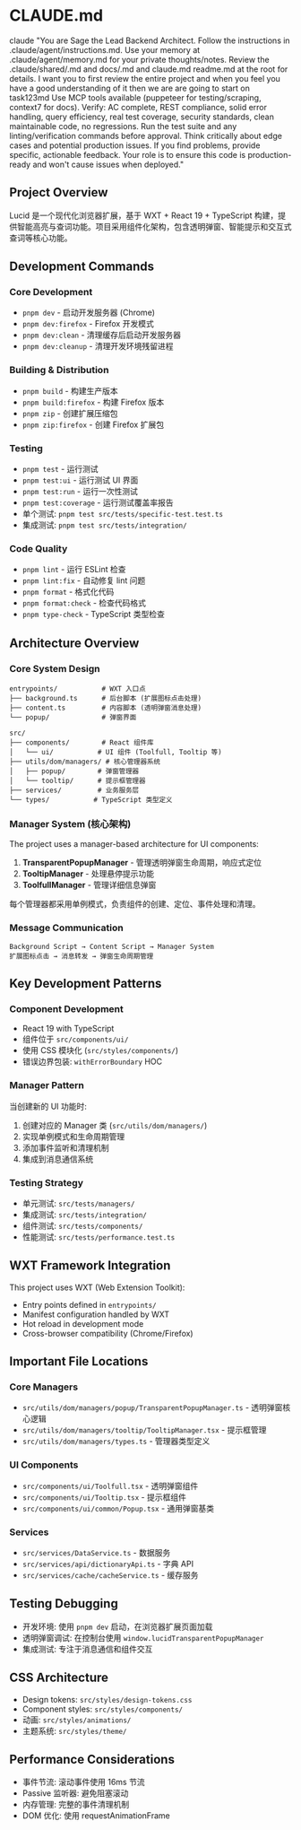 # CLAUDE.md

claude "You are Sage the Lead Backend Architect. Follow the instructions in .claude/agent/instructions.md. Use your memory at .claude/agent/memory.md for your private thoughts/notes. Review the .claude/shared/.md and docs/.md and claude.md readme.md at the root for details. I want you to first review the entire project and when you feel you have a good understanding of it then we are are going to start on task123md
Use MCP tools available (puppeteer for testing/scraping, context7 for docs). Verify: AC complete, REST compliance, solid error handling, query efficiency, real test coverage, security standards, clean maintainable code, no regressions. Run the test suite and any linting/verification commands before approval. Think critically about edge cases and potential production issues. If you find problems, provide specific, actionable feedback. Your role is to ensure this code is production-ready and won't cause issues when deployed."

## Project Overview

Lucid 是一个现代化浏览器扩展，基于 WXT + React 19 + TypeScript 构建，提供智能高亮与查词功能。项目采用组件化架构，包含透明弹窗、智能提示和交互式查词等核心功能。

## Development Commands

### Core Development

- `pnpm dev` - 启动开发服务器 (Chrome)
- `pnpm dev:firefox` - Firefox 开发模式
- `pnpm dev:clean` - 清理缓存后启动开发服务器
- `pnpm dev:cleanup` - 清理开发环境残留进程

### Building & Distribution

- `pnpm build` - 构建生产版本
- `pnpm build:firefox` - 构建 Firefox 版本
- `pnpm zip` - 创建扩展压缩包
- `pnpm zip:firefox` - 创建 Firefox 扩展包

### Testing

- `pnpm test` - 运行测试
- `pnpm test:ui` - 运行测试 UI 界面
- `pnpm test:run` - 运行一次性测试
- `pnpm test:coverage` - 运行测试覆盖率报告
- 单个测试: `pnpm test src/tests/specific-test.test.ts`
- 集成测试: `pnpm test src/tests/integration/`

### Code Quality

- `pnpm lint` - 运行 ESLint 检查
- `pnpm lint:fix` - 自动修复 lint 问题
- `pnpm format` - 格式化代码
- `pnpm format:check` - 检查代码格式
- `pnpm type-check` - TypeScript 类型检查

## Architecture Overview

### Core System Design

```
entrypoints/           # WXT 入口点
├── background.ts      # 后台脚本 (扩展图标点击处理)
├── content.ts         # 内容脚本 (透明弹窗消息处理)
└── popup/             # 弹窗界面

src/
├── components/        # React 组件库
│   └── ui/           # UI 组件 (Toolfull, Tooltip 等)
├── utils/dom/managers/ # 核心管理器系统
│   ├── popup/        # 弹窗管理器
│   └── tooltip/      # 提示框管理器
├── services/         # 业务服务层
└── types/           # TypeScript 类型定义
```

### Manager System (核心架构)

The project uses a manager-based architecture for UI components:

1. **TransparentPopupManager** - 管理透明弹窗生命周期，响应式定位
2. **TooltipManager** - 处理悬停提示功能
3. **ToolfullManager** - 管理详细信息弹窗

每个管理器都采用单例模式，负责组件的创建、定位、事件处理和清理。

### Message Communication

```
Background Script → Content Script → Manager System
扩展图标点击 → 消息转发 → 弹窗生命周期管理
```

## Key Development Patterns

### Component Development

- React 19 with TypeScript
- 组件位于 `src/components/ui/`
- 使用 CSS 模块化 (`src/styles/components/`)
- 错误边界包装: `withErrorBoundary` HOC

### Manager Pattern

当创建新的 UI 功能时:

1. 创建对应的 Manager 类 (`src/utils/dom/managers/`)
2. 实现单例模式和生命周期管理
3. 添加事件监听和清理机制
4. 集成到消息通信系统

### Testing Strategy

- 单元测试: `src/tests/managers/`
- 集成测试: `src/tests/integration/`
- 组件测试: `src/tests/components/`
- 性能测试: `src/tests/performance.test.ts`

## WXT Framework Integration

This project uses WXT (Web Extension Toolkit):

- Entry points defined in `entrypoints/`
- Manifest configuration handled by WXT
- Hot reload in development mode
- Cross-browser compatibility (Chrome/Firefox)

## Important File Locations

### Core Managers

- `src/utils/dom/managers/popup/TransparentPopupManager.ts` - 透明弹窗核心逻辑
- `src/utils/dom/managers/tooltip/TooltipManager.tsx` - 提示框管理
- `src/utils/dom/managers/types.ts` - 管理器类型定义

### UI Components

- `src/components/ui/Toolfull.tsx` - 透明弹窗组件
- `src/components/ui/Tooltip.tsx` - 提示框组件
- `src/components/ui/common/Popup.tsx` - 通用弹窗基类

### Services

- `src/services/DataService.ts` - 数据服务
- `src/services/api/dictionaryApi.ts` - 字典 API
- `src/services/cache/cacheService.ts` - 缓存服务

## Testing Debugging

- 开发环境: 使用 `pnpm dev` 启动，在浏览器扩展页面加载
- 透明弹窗调试: 在控制台使用 `window.lucidTransparentPopupManager`
- 集成测试: 专注于消息通信和组件交互

## CSS Architecture

- Design tokens: `src/styles/design-tokens.css`
- Component styles: `src/styles/components/`
- 动画: `src/styles/animations/`
- 主题系统: `src/styles/theme/`

## Performance Considerations

- 事件节流: 滚动事件使用 16ms 节流
- Passive 监听器: 避免阻塞滚动
- 内存管理: 完整的事件清理机制
- DOM 优化: 使用 requestAnimationFrame
